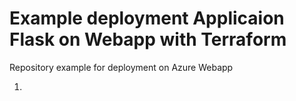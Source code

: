# Example deployment Applicaion Flask on Webapp with Terraform
Repository example for deployment on Azure Webapp

1. 
